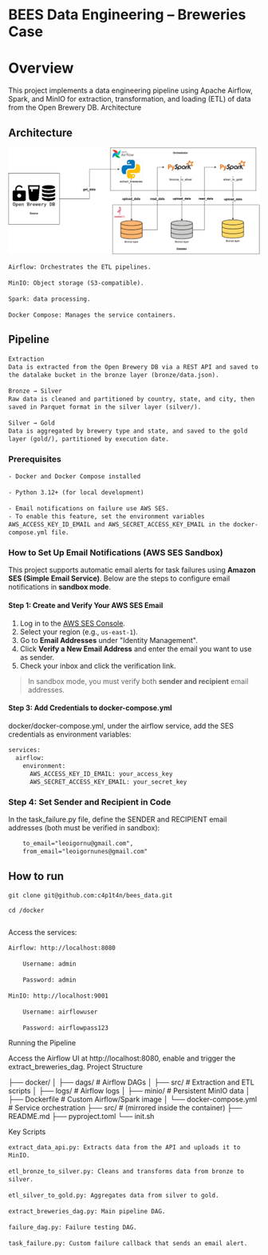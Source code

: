 # BEES Data Engineering – Breweries Case
# Overview

This project implements a data engineering pipeline using Apache Airflow, Spark, and MinIO for extraction, transformation, and loading (ETL) of data from the Open Brewery DB. 
Architecture

## Architecture
![Arquitetura](arquitetura.png)

    Airflow: Orchestrates the ETL pipelines.

    MinIO: Object storage (S3-compatible).

    Spark: data processing.

    Docker Compose: Manages the service containers.


## Pipeline

    Extraction
    Data is extracted from the Open Brewery DB via a REST API and saved to the datalake bucket in the bronze layer (bronze/data.json).

    Bronze → Silver
    Raw data is cleaned and partitioned by country, state, and city, then saved in Parquet format in the silver layer (silver/).

    Silver → Gold
    Data is aggregated by brewery type and state, and saved to the gold layer (gold/), partitioned by execution date.


### Prerequisites

    - Docker and Docker Compose installed

    - Python 3.12+ (for local development)

    - Email notifications on failure use AWS SES. 
    - To enable this feature, set the environment variables AWS_ACCESS_KEY_ID_EMAIL and AWS_SECRET_ACCESS_KEY_EMAIL in the docker-compose.yml file.

### How to Set Up Email Notifications (AWS SES Sandbox)

This project supports automatic email alerts for task failures using **Amazon SES (Simple Email Service)**. Below are the steps to configure email notifications in **sandbox mode**.

#### Step 1: Create and Verify Your AWS SES Email

1. Log in to the [AWS SES Console](https://console.aws.amazon.com/ses/home).
2. Select your region (e.g., `us-east-1`).
3. Go to **Email Addresses** under "Identity Management".
4. Click **Verify a New Email Address** and enter the email you want to use as sender.
5. Check your inbox and click the verification link.

> In sandbox mode, you must verify both **sender and recipient** email addresses.

#### Step 3: Add Credentials to docker-compose.yml

docker/docker-compose.yml, under the airflow service, add the SES credentials as environment variables:

```
services:
  airflow:
    environment:
      AWS_ACCESS_KEY_ID_EMAIL: your_access_key
      AWS_SECRET_ACCESS_KEY_EMAIL: your_secret_key
```
### Step 4: Set Sender and Recipient in Code

In the task_failure.py file, define the SENDER and RECIPIENT email addresses (both must be verified in sandbox):

```
    to_email="leoigornu@gmail.com",
    from_email="leoigornunes@gmail.com"
```
## How to run

```
git clone git@github.com:c4p1t4n/bees_data.git
```

```
cd /docker
```

```

```




Access the services:

    Airflow: http://localhost:8080

        Username: admin

        Password: admin

    MinIO: http://localhost:9001

        Username: airflowuser

        Password: airflowpass123

Running the Pipeline

Access the Airflow UI at http://localhost:8080, enable and trigger the extract_breweries_dag.
Project Structure

├── docker/
│   ├── dags/                # Airflow DAGs
│   ├── src/                 # Extraction and ETL scripts
│   ├── logs/                # Airflow logs
│   ├── minio/               # Persistent MinIO data
│   ├── Dockerfile           # Custom Airflow/Spark image
│   └── docker-compose.yml   # Service orchestration
├── src/                     # (mirrored inside the container)
├── README.md
├── pyproject.toml
└── init.sh

Key Scripts

    extract_data_api.py: Extracts data from the API and uploads it to MinIO.

    etl_bronze_to_silver.py: Cleans and transforms data from bronze to silver.

    etl_silver_to_gold.py: Aggregates data from silver to gold.

    extract_breweries_dag.py: Main pipeline DAG.

    failure_dag.py: Failure testing DAG.

    task_failure.py: Custom failure callback that sends an email alert.
